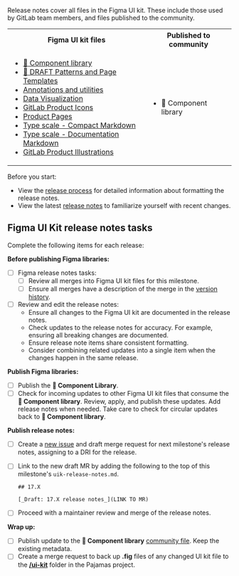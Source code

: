 Release notes cover all files in the Figma UI kit. These include those used by GitLab team members, and files published to the community.

<table>
<tr>
<th>Figma UI kit files</th>
<th>Published to community</th>
</tr>
<tr>
<td>

- [:orange_book: Component library](https://www.figma.com/design/qEddyqCrI7kPSBjGmwkZzQ/%F0%9F%93%99-Component-library)
- [:construction: DRAFT Patterns and Page Templates](https://www.figma.com/design/Amn6vBN9edRtuaTgy6ygkl/%F0%9F%9A%A7-DRAFT-Patterns-and-Page-Templates)
- [Annotations and utilities](https://www.figma.com/design/dWP1ldkBU4jeUqx5rO3jrn/Annotations-and-utilities)
- [Data Visualization](https://www.figma.com/design/17NxNEMa7i28Is8sMetO2H/Data-Visualization)
- [GitLab Product Icons](https://www.figma.com/design/h4YjjttHL5YI0mXZfQ4uuU/GitLab-Product-Icons)
- [Product Pages](https://www.figma.com/design/tzpLCamRZNr2tTPwCP2UY4/Product-Pages)
- [Type scale - Compact Markdown](https://www.figma.com/design/mjAZxHkK95TlQ6L14aNp2M/Type-scale---Compact-Markdown)
- [Type scale - Documentation Markdown](https://www.figma.com/design/V3HKN83B7rf2T6sseLMrxa/Type-scale---Documentation-Markdown)
- [GitLab Product Illustrations](https://www.figma.com/design/1ui9w228X0S5WxaD0SRdIA/GitLab-Product-Illustrations?m=auto&node-id=0-1&t=vlm6Z1nH72oWFBqR-1)
</td>
<td>

- :orange_book: Component library
</td>
</tr>
</table>

Before you start:

- View the [release process](https://design.gitlab.com/get-started/uik-release-process) for detailed information about formatting the release notes.
- View the latest [release notes](https://design.gitlab.com/get-started/uik-release-notes) to familiarize yourself with recent changes.

## Figma UI Kit release notes tasks

Complete the following items for each release:

**Before publishing Figma libraries:**

- [ ] Figma release notes tasks:
  - [ ] Review all merges into Figma UI kit files for this milestone.
  - [ ] Ensure all merges have a description of the merge in the [version history](https://help.figma.com/hc/en-us/articles/360038006754-View-a-file-s-version-history).
- [ ] Review and edit the release notes:
  - Ensure all changes to the Figma UI kit are documented in the release notes.
  - Check updates to the release notes for accuracy. For example, ensuring all breaking changes are documented.
  - Ensure release note items share consistent formatting.
  - Consider combining related updates into a single item when the changes happen in the same release.

**Publish Figma libraries:**

- [ ] Publish the **📙 Component Library**.
- [ ] Check for incoming updates to other Figma UI kit files that consume the **:orange_book: Component library**. Review, apply, and publish these updates. Add release notes when needed. Take care to check for circular updates back to **:orange_book: Component library**.

**Publish release notes:**

- [ ] Create a [new issue](https://gitlab.com/gitlab-org/gitlab-services/design.gitlab.com/-/issues/new?issuable_template=Pajamas%20UI%20Kit%20release%20notes) and draft merge request for next milestone's release notes, assigning to a DRI for the release.
- [ ] Link to the new draft MR by adding the following to the top of this milestone's `uik-release-notes.md`.

  ```
  ## 17.X

  [_Draft: 17.X release notes_](LINK TO MR)
  ```

- [ ] Proceed with a maintainer review and merge of the release notes.

**Wrap up:**

- [ ] Publish update to the **📙 Component library** [community file](https://help.figma.com/hc/en-us/articles/360040035974-Publish-files-to-the-Community#01H8CZTYDFRRNCR4VR7FT95J39). Keep the existing metadata.
- [ ] Create a merge request to back up **.fig** files of any changed UI kit file to the [**/ui-kit**](https://gitlab.com/gitlab-org/gitlab-services/design.gitlab.com/-/tree/main/ui-kit) folder in the Pajamas project.
